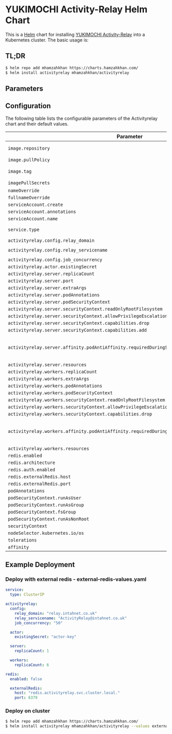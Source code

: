 # YUKIMOCHI Activity-Relay Helm Chart

This is a [Helm](https://helm.sh/) chart for installing [YUKIMOCHI Activity-Relay](https://github.com/yukimochi/Activity-Relay) into a Kubernetes cluster. The basic usage is:

## TL;DR

```bash
$ helm repo add mhamzahkhan https://charts.hamzahkhan.com/
$ helm install activityrelay mhamzahkhan/activityrelay
```

## Parameters


## Configuration

The following table lists the configurable parameters of the Activityrelay chart and their default values.

| Parameter                | Description             | Default        |
| ------------------------ | ----------------------- | -------------- |
| `image.repository` | Registry to pull the image from | `"docker.io/yukimochi/activity-relay"` |
| `image.pullPolicy` | Image pull policy | `"IfNotPresent"` |
| `image.tag` | Image tag (defaults to appVersion) | `""` |
| `imagePullSecrets` | Image pull secret | `[]` |
| `nameOverride` |  | `""` |
| `fullnameOverride` |  | `""` |
| `serviceAccount.create` |  | `true` |
| `serviceAccount.annotations` |  | `{}` |
| `serviceAccount.name` |  | `""` |
| `service.type` | Service object type (ClusterIP/LoadBalancer) | `"ClusterIP"` |
| `activityrelay.config.relay_domain` |  | `"relay.example.com"` |
| `activityrelay.config.relay_servicename` |  | `"Example ActivityPub Relay Service"` |
| `activityrelay.config.job_concurrency` |  | `"50"` |
| `activityrelay.actor.existingSecret` |  | `""` |
| `activityrelay.server.replicaCount` |  | `1` |
| `activityrelay.server.port` |  | `8080` |
| `activityrelay.server.extraArgs` |  | `["--verbose"]` |
| `activityrelay.server.podAnnotations` |  | `{}` |
| `activityrelay.server.podSecurityContext` |  | `{}` |
| `activityrelay.server.securityContext.readOnlyRootFilesystem` |  | `false` |
| `activityrelay.server.securityContext.allowPrivilegeEscalation` |  | `false` |
| `activityrelay.server.securityContext.capabilities.drop` |  | `["all"]` |
| `activityrelay.server.securityContext.capabilities.add` |  | `["NET_BIND_SERVICE"]` |
| `activityrelay.server.affinity.podAntiAffinity.requiredDuringSchedulingIgnoredDuringExecution` |  | `[{"labelSelector": {"matchLabels": {"app.kubernetes.io/component": "workers"}}, "topologyKey": "kubernetes.io/hostname"}]` |
| `activityrelay.server.resources` |  | `{}` |
| `activityrelay.workers.replicaCount` |  | `3` |
| `activityrelay.workers.extraArgs` |  | `["--verbose"]` |
| `activityrelay.workers.podAnnotations` |  | `{}` |
| `activityrelay.workers.podSecurityContext` |  | `{}` |
| `activityrelay.workers.securityContext.readOnlyRootFilesystem` |  | `false` |
| `activityrelay.workers.securityContext.allowPrivilegeEscalation` |  | `false` |
| `activityrelay.workers.securityContext.capabilities.drop` |  | `["all"]` |
| `activityrelay.workers.affinity.podAntiAffinity.requiredDuringSchedulingIgnoredDuringExecution` |  | `[{"labelSelector": {"matchLabels": {"app.kubernetes.io/component": "workers"}}, "topologyKey": "kubernetes.io/hostname"}]` |
| `activityrelay.workers.resources` |  | `{}` |
| `redis.enabled` |  | `true` |
| `redis.architecture` |  | `"standalone"` |
| `redis.auth.enabled` |  | `false` |
| `redis.externalRedis.host` |  | `"localhost"` |
| `redis.externalRedis.port` |  | `6379` |
| `podAnnotations` |  | `{}` |
| `podSecurityContext.runAsUser` |  | `991` |
| `podSecurityContext.runAsGroup` |  | `991` |
| `podSecurityContext.fsGroup` |  | `991` |
| `podSecurityContext.runAsNonRoot` |  | `true` |
| `securityContext` |  | `{}` |
| `nodeSelector.kubernetes.io/os` |  | `"linux"` |
| `tolerations` |  | `[]` |
| `affinity` |  | `{}` |

## Example Deployment

### Deploy with external redis - external-redis-values.yaml
```yaml
service:
  type: ClusterIP

activityrelay:
  config:
    relay_domain: "relay.intahnet.co.uk"
    relay_servicename: "ActivityRelay@intahnet.co.uk"
    job_concurrency: "50"

  actor:
    existingSecret: "actor-key"

  server:
    replicaCount: 1

  workers:
    replicaCount: 6

redis:
  enabled: false

  externalRedis:
    host: "redis.activityrelay.svc.cluster.local."
    port: 6379
```

### Deploy on cluster
```bash
$ helm repo add mhamzahkhan https://charts.hamzahkhan.com/
$ helm install activityrelay mhamzahkhan/activityrelay --values external-redis-values.yaml
```
